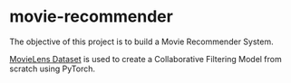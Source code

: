 # movie-recommender

The objective of this project is to build a Movie Recommender System.

<a href="https://grouplens.org/datasets/movielens/latest/"> MovieLens Dataset</a> is used to create a Collaborative Filtering Model from scratch using PyTorch.

